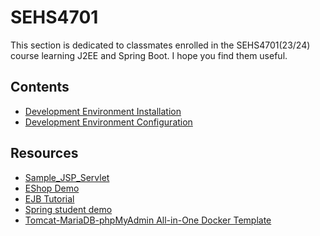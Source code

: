 # SEHS4701

This section is dedicated to classmates enrolled in the SEHS4701(23/24) course learning J2EE and Spring Boot. I hope you
find them useful.

## Contents

- [Development Environment Installation](SEHS4701-Development-Environment-Installation.md)
- [Development Environment Configuration](SEHS4701-Development-Environment-Configuration.md)

## Resources

- [Sample_JSP_Servlet](https://github.com/andrewfung729/SEHS4701-Sample_JSP_Servlet.git)
- [EShop Demo](https://github.com/andrewfung729/SEHS4701-EShop-Tutorial.git)
- [EJB Tutorial](https://github.com/andrewfung729/SEHS4701-EJB.git)
- [Spring student demo](https://github.com/andrewfung729/SEHS4701-spring-studentdemo.git)
- [Tomcat-MariaDB-phpMyAdmin All-in-One Docker Template](https://github.com/andrewfung729/tomcat-mariadb-phpmyadmin-aio-docker.git)